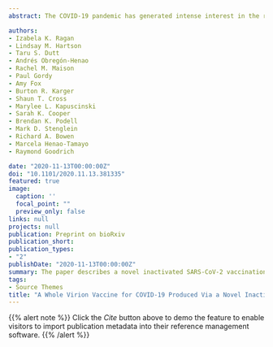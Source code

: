 ```yaml
---
abstract: The COVID-19 pandemic has generated intense interest in the rapid development and evaluation of vaccine candidates for this disease and other emerging diseases. Several novel methods for preparing vaccine candidates are currently undergoing clinical evaluation in response to the urgent need to prevent the spread of COVID-19. In many cases, these methods rely on new approaches for vaccine production and immune stimulation. We report on the use of a novel method (SolaVAX TM ) for production of an inactivated vaccine candidate and the testing of that candidate in a hamster animal model for its ability to prevent infection upon challenge with SARS-CoV-2 virus.  The studies employed in this work included an evaluation of the levels of neutralizing antibody produced post-vaccination, levels of specific antibody sub-types to RBD and spike protein that were generated, evaluation of viral shedding post-challenge, flow cytometric and single cell sequencing data on cellular fractions and histopathological evaluation of tissues post-challenge. The results from this study provide insight into the immunological responses occurring as a result of vaccination with the proposed vaccine candidate and the impact that adjuvant formulations, specifically developed to promote Th1 type immune responses, have on vaccine efficacy and protection against infection following challenge with live SARS-CoV-2. This data may have utility in the development of effective vaccine candidates broadly. Furthermore, the results suggest that preparation of a whole virion vaccine for COVID-19 using this specific photochemical method may have utility in the preparation of one such vaccine candidate.

authors:
- Izabela K. Ragan
- Lindsay M. Hartson
- Taru S. Dutt
- Andrés Obregón-Henao
- Rachel M. Maison
- Paul Gordy
- Amy Fox
- Burton R. Karger
- Shaun T. Cross
- Marylee L. Kapuscinski
- Sarah K. Cooper
- Brendan K. Podell
- Mark D. Stenglein
- Richard A. Bowen
- Marcela Henao-Tamayo 
- Raymond Goodrich

date: "2020-11-13T00:00:00Z"
doi: "10.1101/2020.11.13.381335"
featured: true
image:
  caption: ''
  focal_point: ""
  preview_only: false
links: null
projects: null
publication: Preprint on bioRxiv
publication_short: 
publication_types:
- "2"
publishDate: "2020-11-13T00:00:00Z"
summary: The paper describes a novel inactivated SARS-CoV-2 vaccination strategy that induces protection in hamsters. 
tags:
- Source Themes
title: "A Whole Virion Vaccine for COVID-19 Produced Via a Novel Inactivation Method:  Results from Animal Challenge Model Studies"
---
```


{{% alert note %}}
Click the *Cite* button above to demo the feature to enable visitors to import publication metadata into their reference management software.
{{% /alert %}}


